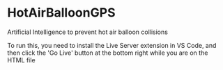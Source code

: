 # HotAirBalloonGPS
Artificial Intelligence to prevent hot air balloon collisions

To run this, you need to install the Live Server extension in VS Code, and then click the 'Go Live' button at the bottom right while you are on the HTML file
